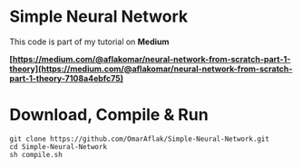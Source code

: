 # Simple Neural Network

This code is part of my tutorial on **Medium**

**[https://medium.com/@aflakomar/neural-network-from-scratch-part-1-theory](https://medium.com/@aflakomar/neural-network-from-scratch-part-1-theory-7108a4ebfc75)**

# Download, Compile & Run

```
git clone https://github.com/OmarAflak/Simple-Neural-Network.git
cd Simple-Neural-Network
sh compile.sh
```

